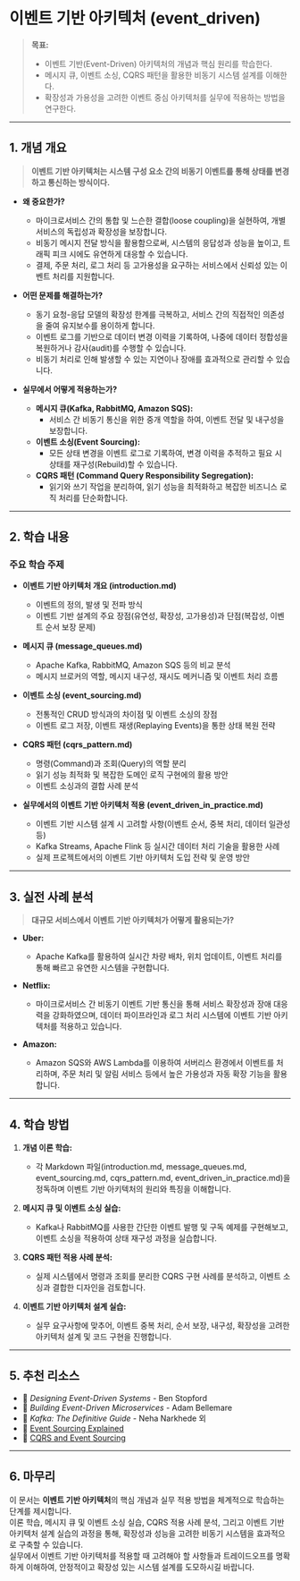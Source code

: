 # 이벤트 기반 아키텍처 (event_driven)

> **목표:**  
> - 이벤트 기반(Event-Driven) 아키텍처의 개념과 핵심 원리를 학습한다.  
> - 메시지 큐, 이벤트 소싱, CQRS 패턴을 활용한 비동기 시스템 설계를 이해한다.  
> - 확장성과 가용성을 고려한 이벤트 중심 아키텍처를 실무에 적용하는 방법을 연구한다.

---

## 1. 개념 개요

> **이벤트 기반 아키텍처는 시스템 구성 요소 간의 비동기 이벤트를 통해 상태를 변경하고 통신하는 방식이다.**

- **왜 중요한가?**  
  - 마이크로서비스 간의 통합 및 느슨한 결합(loose coupling)을 실현하여, 개별 서비스의 독립성과 확장성을 보장합니다.  
  - 비동기 메시지 전달 방식을 활용함으로써, 시스템의 응답성과 성능을 높이고, 트래픽 피크 시에도 유연하게 대응할 수 있습니다.  
  - 결제, 주문 처리, 로그 처리 등 고가용성을 요구하는 서비스에서 신뢰성 있는 이벤트 처리를 지원합니다.

- **어떤 문제를 해결하는가?**  
  - 동기 요청-응답 모델의 확장성 한계를 극복하고, 서비스 간의 직접적인 의존성을 줄여 유지보수를 용이하게 합니다.  
  - 이벤트 로그를 기반으로 데이터 변경 이력을 기록하여, 나중에 데이터 정합성을 복원하거나 감사(audit)를 수행할 수 있습니다.  
  - 비동기 처리로 인해 발생할 수 있는 지연이나 장애를 효과적으로 관리할 수 있습니다.

- **실무에서 어떻게 적용하는가?**  
  - **메시지 큐(Kafka, RabbitMQ, Amazon SQS):**  
    - 서비스 간 비동기 통신을 위한 중개 역할을 하여, 이벤트 전달 및 내구성을 보장합니다.
  - **이벤트 소싱(Event Sourcing):**  
    - 모든 상태 변경을 이벤트 로그로 기록하여, 변경 이력을 추적하고 필요 시 상태를 재구성(Rebuild)할 수 있습니다.
  - **CQRS 패턴 (Command Query Responsibility Segregation):**  
    - 읽기와 쓰기 작업을 분리하여, 읽기 성능을 최적화하고 복잡한 비즈니스 로직 처리를 단순화합니다.

---

## 2. 학습 내용

### 주요 학습 주제

- **이벤트 기반 아키텍처 개요 (introduction.md)**
  - 이벤트의 정의, 발생 및 전파 방식
  - 이벤트 기반 설계의 주요 장점(유연성, 확장성, 고가용성)과 단점(복잡성, 이벤트 순서 보장 문제)

- **메시지 큐 (message_queues.md)**
  - Apache Kafka, RabbitMQ, Amazon SQS 등의 비교 분석
  - 메시지 브로커의 역할, 메시지 내구성, 재시도 메커니즘 및 이벤트 처리 흐름

- **이벤트 소싱 (event_sourcing.md)**
  - 전통적인 CRUD 방식과의 차이점 및 이벤트 소싱의 장점
  - 이벤트 로그 저장, 이벤트 재생(Replaying Events)을 통한 상태 복원 전략

- **CQRS 패턴 (cqrs_pattern.md)**
  - 명령(Command)과 조회(Query)의 역할 분리
  - 읽기 성능 최적화 및 복잡한 도메인 로직 구현에의 활용 방안
  - 이벤트 소싱과의 결합 사례 분석

- **실무에서의 이벤트 기반 아키텍처 적용 (event_driven_in_practice.md)**
  - 이벤트 기반 시스템 설계 시 고려할 사항(이벤트 순서, 중복 처리, 데이터 일관성 등)
  - Kafka Streams, Apache Flink 등 실시간 데이터 처리 기술을 활용한 사례
  - 실제 프로젝트에서의 이벤트 기반 아키텍처 도입 전략 및 운영 방안

---

## 3. 실전 사례 분석

> **대규모 서비스에서 이벤트 기반 아키텍처가 어떻게 활용되는가?**

- **Uber:**  
  - Apache Kafka를 활용하여 실시간 차량 배차, 위치 업데이트, 이벤트 처리를 통해 빠르고 유연한 시스템을 구현합니다.

- **Netflix:**  
  - 마이크로서비스 간 비동기 이벤트 기반 통신을 통해 서비스 확장성과 장애 대응력을 강화하였으며, 데이터 파이프라인과 로그 처리 시스템에 이벤트 기반 아키텍처를 적용하고 있습니다.

- **Amazon:**  
  - Amazon SQS와 AWS Lambda를 이용하여 서버리스 환경에서 이벤트를 처리하며, 주문 처리 및 알림 서비스 등에서 높은 가용성과 자동 확장 기능을 활용합니다.

---

## 4. 학습 방법

1. **개념 이론 학습:**  
   - 각 Markdown 파일(introduction.md, message_queues.md, event_sourcing.md, cqrs_pattern.md, event_driven_in_practice.md)을 정독하며 이벤트 기반 아키텍처의 원리와 특징을 이해합니다.

2. **메시지 큐 및 이벤트 소싱 실습:**  
   - Kafka나 RabbitMQ를 사용한 간단한 이벤트 발행 및 구독 예제를 구현해보고, 이벤트 소싱을 적용하여 상태 재구성 과정을 실습합니다.

3. **CQRS 패턴 적용 사례 분석:**  
   - 실제 시스템에서 명령과 조회를 분리한 CQRS 구현 사례를 분석하고, 이벤트 소싱과 결합한 디자인을 검토합니다.

4. **이벤트 기반 아키텍처 설계 실습:**  
   - 실무 요구사항에 맞추어, 이벤트 중복 처리, 순서 보장, 내구성, 확장성을 고려한 아키텍처 설계 및 코드 구현을 진행합니다.

---

## 5. 추천 리소스

- 📖 _Designing Event-Driven Systems_ - Ben Stopford  
- 📖 _Building Event-Driven Microservices_ - Adam Bellemare  
- 📖 _Kafka: The Definitive Guide_ - Neha Narkhede 외  
- 📌 [Event Sourcing Explained](https://martinfowler.com/eaaDev/EventSourcing.html)  
- 📌 [CQRS and Event Sourcing](https://microservices.io/patterns/data/cqrs.html)

---

## 6. 마무리

이 문서는 **이벤트 기반 아키텍처**의 핵심 개념과 실무 적용 방법을 체계적으로 학습하는 단계를 제시합니다.  
이론 학습, 메시지 큐 및 이벤트 소싱 실습, CQRS 적용 사례 분석, 그리고 이벤트 기반 아키텍처 설계 실습의 과정을 통해, 확장성과 성능을 고려한 비동기 시스템을 효과적으로 구축할 수 있습니다.  
실무에서 이벤트 기반 아키텍처를 적용할 때 고려해야 할 사항들과 트레이드오프를 명확하게 이해하여, 안정적이고 확장성 있는 시스템 설계를 도모하시길 바랍니다.